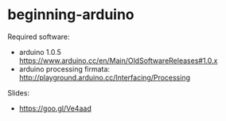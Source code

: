# beginning-arduino

Required software:
  - arduino 1.0.5 https://www.arduino.cc/en/Main/OldSoftwareReleases#1.0.x
  - arduino processing firmata: http://playground.arduino.cc/Interfacing/Processing
  
Slides:
  - https://goo.gl/Ve4aad
